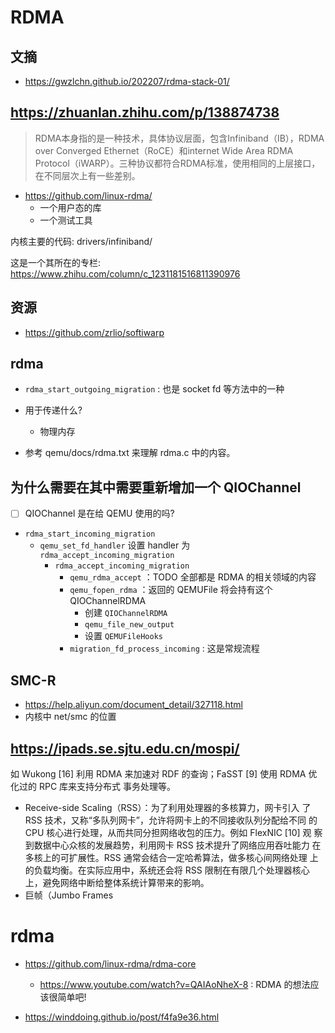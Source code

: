 # RDMA

## 文摘
- https://gwzlchn.github.io/202207/rdma-stack-01/

## https://zhuanlan.zhihu.com/p/138874738

> RDMA本身指的是一种技术，具体协议层面，包含Infiniband（IB），RDMA over Converged Ethernet（RoCE）和internet Wide Area RDMA Protocol（iWARP）。三种协议都符合RDMA标准，使用相同的上层接口，在不同层次上有一些差别。

- https://github.com/linux-rdma/
    - 一个用户态的库
    - 一个测试工具

内核主要的代码: drivers/infiniband/

这是一个其所在的专栏: https://www.zhihu.com/column/c_1231181516811390976

## 资源
- https://github.com/zrlio/softiwarp

## rdma

- `rdma_start_outgoing_migration` : 也是 socket fd 等方法中的一种

- 用于传递什么?
    - 物理内存

- 参考 qemu/docs/rdma.txt 来理解 rdma.c 中的内容。

## 为什么需要在其中需要重新增加一个 QIOChannel
- [ ] QIOChannel 是在给 QEMU 使用的吗?

- `rdma_start_incoming_migration`
    - `qemu_set_fd_handler` 设置 handler 为 `rdma_accept_incoming_migration`
        - `rdma_accept_incoming_migration`
            - `qemu_rdma_accept` ：TODO 全部都是 RDMA 的相关领域的内容
            - `qemu_fopen_rdma` ：返回的 QEMUFile 将会持有这个 QIOChannelRDMA
                - 创建 `QIOChannelRDMA`
                - `qemu_file_new_output`
                - 设置 `QEMUFileHooks`
            - `migration_fd_process_incoming` : 这是常规流程

## SMC-R
- https://help.aliyun.com/document_detail/327118.html
- 内核中 net/smc 的位置

## https://ipads.se.sjtu.edu.cn/mospi/
如 Wukong [16] 利用 RDMA 来加速对 RDF 的查询；FaSST [9] 使用 RDMA 优化过的 RPC 库来支持分布式
事务处理等。

- Receive-side Scaling（RSS）：为了利用处理器的多核算力，网卡引入
了 RSS 技术，又称“多队列网卡”，允许将网卡上的不同接收队列分配给不同
的 CPU 核心进行处理，从而共同分担网络收包的压力。例如 FlexNIC [10] 观
察到数据中心众核的发展趋势，利用网卡 RSS 技术提升了网络应用吞吐能力
在多核上的可扩展性。RSS 通常会结合一定哈希算法，做多核心间网络处理
上的负载均衡。在实际应用中，系统还会将 RSS 限制在有限几个处理器核心
上，避免网络中断给整体系统计算带来的影响。
- 巨帧（Jumbo Frames

# rdma

- https://github.com/linux-rdma/rdma-core
  - https://www.youtube.com/watch?v=QAIAoNheX-8 : RDMA 的想法应该很简单吧!

- https://winddoing.github.io/post/f4fa9e36.html
